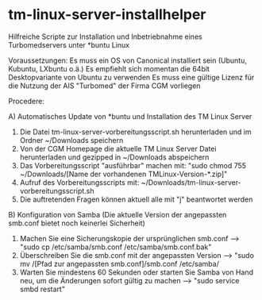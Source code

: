 tm-linux-server-installhelper
=============================

Hilfreiche Scripte zur Installation und Inbetriebnahme eines Turbomedservers unter *buntu Linux

Voraussetzungen:
Es muss ein OS von Canonical installiert sein (Ubuntu, Kubuntu, LXbuntu o.ä.) 
Es empfiehlt sich momentan die 64bit Desktopvariante von Ubuntu zu verwenden
Es muss eine gültige Lizenz für die Nutzung der AIS "Turbomed" der Firma CGM vorliegen

Procedere:

A) Automatisches Update von *buntu und Installation des TM Linux Server

1. Die Datei tm-linux-server-vorbereitungsscript.sh herunterladen und im Ordner ~/Downloads speichern
2. Von der CGM Homepage die aktuelle TM Linux Server Datei herunterladen und gezipped in ~/Downloads abspeichern
3. Das Vorbereitungsscript "ausführbar" machen mit: "sudo chmod 755 ~/Downloads/[Name der vorhandenen TMLinux-Version-*.zip]"
4. Aufruf des Vorbereitungsscripts mit: ~/Downloads/tm-linux-server-vorbereitungsscript.sh
5. Die auftretenden Fragen können aktuell alle mit "j" beantwortet werden

B) Konfiguration von Samba (Die aktuelle Version der angepassten smb.conf bietet noch keinerlei Sicherheit) 

1. Machen Sie eine Sicherungskopie der ursprünglichen smb.conf --> "sudo cp /etc/samba/smb.conf /etc/samba/smb.conf.bak"
2. Überschreiben Sie die smb.conf mit der angepassten Version --> "sudo mv /[Pfad zur angepassten smb.conf]/smb.conf /etc/samba/
3. Warten Sie mindestens 60 Sekunden oder starten Sie Samba von Hand neu, um die Änderungen sofort gültig zu machen --> "sudo service smbd restart" 

